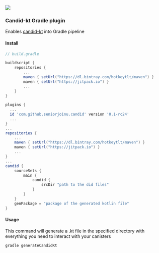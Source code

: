 [![](https://jitci.com/gh/seniorjoinu/candid-kt-gradle-plugin/svg)](https://jitci.com/gh/seniorjoinu/candid-kt-gradle-plugin)

### Candid-kt Gradle plugin

Enables [candid-kt](https://github.com/seniorjoinu/candid-kt) into Gradle pipeline 

#### Install

```groovy
// build.gradle

buildscript {
    repositories {
        ...
        maven { setUrl("https://dl.bintray.com/hotkeytlt/maven") }
        maven { setUrl("https://jitpack.io") }
        ...
    }
}

plugins {
  ...
  id 'com.github.seniorjoinu.candid' version '0.1-rc24'
  ...
}
...
repositories {
    ...
    maven { setUrl("https://dl.bintray.com/hotkeytlt/maven") }
    maven { setUrl("https://jitpack.io") }
    ...
}
...
candid {
    sourceSets {
        main {
            candid {
                srcDir "path to the did files"
            }
        }
    }
    genPackage = "package of the generated kotlin file"
}
```

#### Usage

This command will generate a .kt file in the specified directory with everything you need to interact with your canisters

`gradle generateCandidKt`
